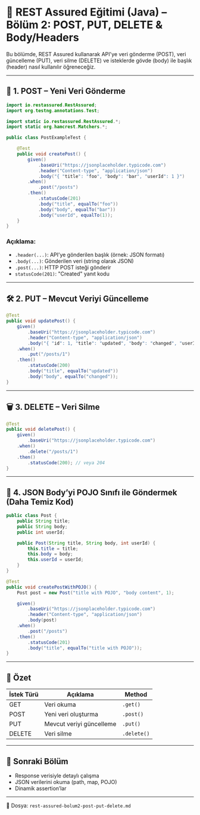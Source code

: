 # 📘 REST Assured Eğitimi (Java) – Bölüm 2: POST, PUT, DELETE & Body/Headers

Bu bölümde, REST Assured kullanarak API'ye veri gönderme (POST), veri güncelleme (PUT), veri silme (DELETE) ve isteklerde gövde (body) ile başlık (header) nasıl kullanılır öğreneceğiz.

---

## 📮 1. POST – Yeni Veri Gönderme

```java
import io.restassured.RestAssured;
import org.testng.annotations.Test;

import static io.restassured.RestAssured.*;
import static org.hamcrest.Matchers.*;

public class PostExampleTest {

    @Test
    public void createPost() {
        given()
            .baseUri("https://jsonplaceholder.typicode.com")
            .header("Content-type", "application/json")
            .body("{ "title": "foo", "body": "bar", "userId": 1 }")
        .when()
            .post("/posts")
        .then()
            .statusCode(201)
            .body("title", equalTo("foo"))
            .body("body", equalTo("bar"))
            .body("userId", equalTo(1));
    }
}
```

### Açıklama:
- `.header(...)`: API’ye gönderilen başlık (örnek: JSON formatı)
- `.body(...)`: Gönderilen veri (string olarak JSON)
- `.post(...)`: HTTP POST isteği gönderir
- `statusCode(201)`: "Created" yanıt kodu

---

## 🛠 2. PUT – Mevcut Veriyi Güncelleme

```java
@Test
public void updatePost() {
    given()
        .baseUri("https://jsonplaceholder.typicode.com")
        .header("Content-type", "application/json")
        .body("{ "id": 1, "title": "updated", "body": "changed", "userId": 1 }")
    .when()
        .put("/posts/1")
    .then()
        .statusCode(200)
        .body("title", equalTo("updated"))
        .body("body", equalTo("changed"));
}
```

---

## 🗑️ 3. DELETE – Veri Silme

```java
@Test
public void deletePost() {
    given()
        .baseUri("https://jsonplaceholder.typicode.com")
    .when()
        .delete("/posts/1")
    .then()
        .statusCode(200); // veya 204
}
```

---

## 🧾 4. JSON Body’yi POJO Sınıfı ile Göndermek (Daha Temiz Kod)

```java
public class Post {
    public String title;
    public String body;
    public int userId;

    public Post(String title, String body, int userId) {
        this.title = title;
        this.body = body;
        this.userId = userId;
    }
}
```

```java
@Test
public void createPostWithPOJO() {
    Post post = new Post("title with POJO", "body content", 1);

    given()
        .baseUri("https://jsonplaceholder.typicode.com")
        .header("Content-type", "application/json")
        .body(post)
    .when()
        .post("/posts")
    .then()
        .statusCode(201)
        .body("title", equalTo("title with POJO"));
}
```

---

## 🎯 Özet

| İstek Türü | Açıklama                | Method     |
|------------|--------------------------|------------|
| GET        | Veri okuma               | `.get()`   |
| POST       | Yeni veri oluşturma      | `.post()`  |
| PUT        | Mevcut veriyi güncelleme | `.put()`   |
| DELETE     | Veri silme               | `.delete()`|

---

## 🚀 Sonraki Bölüm
- Response verisiyle detaylı çalışma
- JSON verilerini okuma (path, map, POJO)
- Dinamik assertion’lar

---

📂 Dosya: `rest-assured-bolum2-post-put-delete.md`